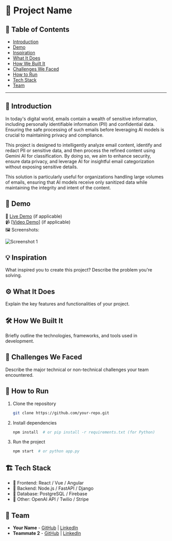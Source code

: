 # 🚀 Project Name

## 📌 Table of Contents
- [Introduction](#introduction)
- [Demo](#demo)
- [Inspiration](#inspiration)
- [What It Does](#what-it-does)
- [How We Built It](#how-we-built-it)
- [Challenges We Faced](#challenges-we-faced)
- [How to Run](#how-to-run)
- [Tech Stack](#tech-stack)
- [Team](#team)

---

## 🎯 Introduction
In today's digital world, emails contain a wealth of sensitive information, including personally identifiable information (PII) and confidential data. Ensuring the safe processing of such emails before leveraging AI models is crucial to maintaining privacy and compliance.

This project is designed to intelligently analyze email content, identify and redact PII or sensitive data, and then process the refined content using Gemini AI for classification. By doing so, we aim to enhance security, ensure data privacy, and leverage AI for insightful email categorization without exposing sensitive details.

This solution is particularly useful for organizations handling large volumes of emails, ensuring that AI models receive only sanitized data while maintaining the integrity and intent of the content.

## 🎥 Demo
🔗 [Live Demo](#) (if applicable)  
📹 [[Video Demo](https://github.com/ewfx/gaied-ai-explorers/blob/main/artifacts/demo/Email%20Extraction.mp4)] (if applicable)  
🖼️ Screenshots:

![Screenshot 1](link-to-image)

## 💡 Inspiration
What inspired you to create this project? Describe the problem you're solving.

## ⚙️ What It Does
Explain the key features and functionalities of your project.

## 🛠️ How We Built It
Briefly outline the technologies, frameworks, and tools used in development.

## 🚧 Challenges We Faced
Describe the major technical or non-technical challenges your team encountered.

## 🏃 How to Run
1. Clone the repository  
   ```sh
   git clone https://github.com/your-repo.git
   ```
2. Install dependencies  
   ```sh
   npm install  # or pip install -r requirements.txt (for Python)
   ```
3. Run the project  
   ```sh
   npm start  # or python app.py
   ```

## 🏗️ Tech Stack
- 🔹 Frontend: React / Vue / Angular
- 🔹 Backend: Node.js / FastAPI / Django
- 🔹 Database: PostgreSQL / Firebase
- 🔹 Other: OpenAI API / Twilio / Stripe

## 👥 Team
- **Your Name** - [GitHub](#) | [LinkedIn](#)
- **Teammate 2** - [GitHub](#) | [LinkedIn](#)
